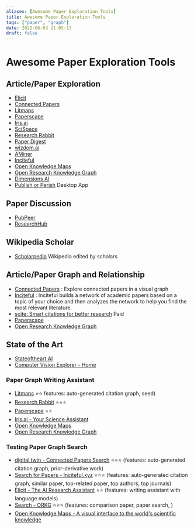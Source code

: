 ```yaml
---
aliases: [Awesome Paper Exploration Tools]
title: Awesome Paper Exploration Tools
tags: ["paper", "graph"]
date: 2022-06-03 21:05:13
draft: false
---
```


# Awesome Paper Exploration Tools

## Article/Paper Exploration

- [Elicit](https://elicit.org/search)
- [Connected Papers](https://www.connectedpapers.com/)
- [Litmaps](https://app.litmaps.com/)
- [Paperscape](http://paperscape.org/)
- [Iris.ai](https://the.iris.ai/)
- [SciSpace](https://typeset.io/search)
- [Research Rabbit](https://researchrabbitapp.com/home)
- [Paper Digest](https://www.paperdigest.org/)
- [wizdom.ai](https://www.wizdom.ai/)
- [AMiner](https://www.aminer.cn/)
- [Inciteful](https://inciteful.xyz/)
- [Open Knowledge Maps](https://openknowledgemaps.org/index)
- [Open Research Knowledge Graph](https://orkg.org/)
- [Dimensions AI](https://www.dimensions.ai/)
- [Publish or Perish](https://harzing.com/resources/publish-or-perish) Desktop App

## Paper Discussion

- [PubPeer](https://pubpeer.com/)
- [ResearchHub](https://www.researchhub.com/)

## Wikipedia Scholar

- [Scholarpedia](http://www.scholarpedia.org/) Wikipedia edited by scholars

## Article/Paper Graph and Relationship

- [Connected Papers](https://www.connectedpapers.com/) : Explore connected papers in a visual graph
- [Inciteful](https://inciteful.xyz/) : Inciteful builds a network of academic papers based on a topic of your choice and then analyzes the network to help you find the most relevant literature.
- [scite: Smart citations for better research](https://scite.ai/) Paid
- [Paperscape](https://paperscape.org/)
- [Open Research Knowledge Graph](https://www.orkg.org/orkg/)

## State of the Art

- [Stateoftheart AI](https://www.stateoftheart.ai/)
- [Computer Vision Explorer - Home](https://vision-explorer.allenai.org/)

### Paper Graph Writing Assistant

- [Litmaps](https://app.litmaps.com/) ⭐⭐ features: auto-generated citation graph, seed)
- [Research Rabbit](https://researchrabbitapp.com/home) ⭐⭐⭐
- [Paperscape](http://my.paperscape.org/) ⭐⭐
- [Iris.ai - Your Science Assistant](https://the.iris.ai/explore/map/)
- [Open Knowledge Maps](https://openknowledgemaps.org/index)
- [Open Research Knowledge Graph](https://orkg.org/)

### Testing Paper Graph Search

- [digital twin - Connected Papers Search](https://www.connectedpapers.com/search?q=digital%20twin) ⭐⭐⭐ (features: auto-generated citation graph, prior-derivative work)
- [Search for Papers - Inciteful.xyz](https://inciteful.xyz/search?q=digital%20twin) ⭐⭐⭐ (features: auto-generated citation graph, similar paper, top-related paper, top authors, top journals)
- [Elicit - The AI Research Assistant](https://elicit.org/search?q=digital+twin) ⭐⭐ (features: writing assistant with language models)
- [Search - ORKG](https://www.orkg.org/orkg/search/digital%20twin?types=&createdBy=) ⭐⭐⭐ (features: comparison paper, paper search, )
- [Open Knowledge Maps - A visual interface to the world's scientific knowledge](https://openknowledgemaps.org/index)
